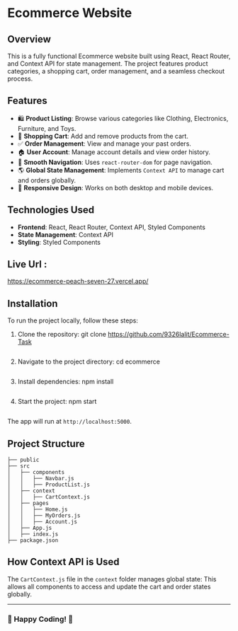 # Ecommerce Website

## Overview
This is a fully functional Ecommerce website built using React, React Router, and Context API for state management. The project features product categories, a shopping cart, order management, and a seamless checkout process.

## Features
- 🛍️ **Product Listing**: Browse various categories like Clothing, Electronics, Furniture, and Toys.
- 🛒 **Shopping Cart**: Add and remove products from the cart.
- ✅ **Order Management**: View and manage your past orders.
- 🏠 **User Account**: Manage account details and view order history.
- 🚀 **Smooth Navigation**: Uses `react-router-dom` for page navigation.
- 🌎 **Global State Management**: Implements `Context API` to manage cart and orders globally.
- 📱 **Responsive Design**: Works on both desktop and mobile devices.

## Technologies Used
- **Frontend**: React, React Router, Context API, Styled Components
- **State Management**: Context API
- **Styling**: Styled Components


## Live Url :
https://ecommerce-peach-seven-27.vercel.app/


## Installation
To run the project locally, follow these steps:

1. Clone the repository:
   git clone https://github.com/9326lalit/Ecommerce-Task
   ```

2. Navigate to the project directory:
   cd ecommerce
   ```

3. Install dependencies:
   npm install
   ```

4. Start the project:
   npm start
   ```

The app will run at `http://localhost:5000`.

## Project Structure
```
├── public
├── src
│   ├── components
│   │   ├── Navbar.js
│   │   ├── ProductList.js
│   ├── context
│   │   ├── CartContext.js
│   ├── pages
│   │   ├── Home.js
│   │   ├── MyOrders.js
│   │   ├── Account.js
│   ├── App.js
│   ├── index.js
├── package.json
```

## How Context API is Used
The `CartContext.js` file in the `context` folder manages global state:
This allows all components to access and update the cart and order states globally.


---

### 🚀 Happy Coding! 🎉

